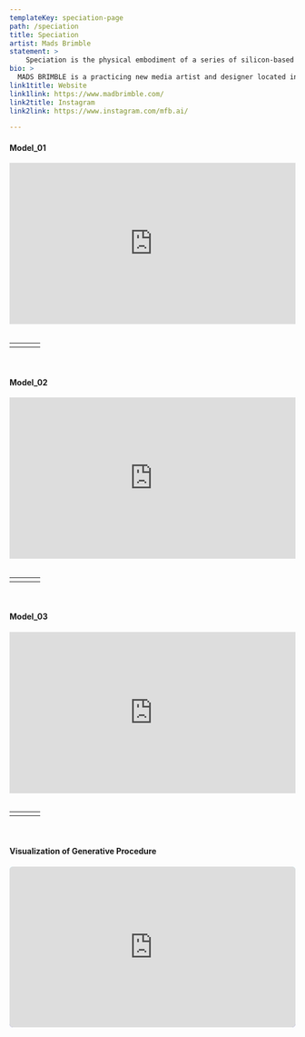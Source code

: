 ```yaml
---
templateKey: speciation-page
path: /speciation
title: Speciation
artist: Mads Brimble
statement: >
    Speciation is the physical embodiment of a series of silicon-based organisms derived from a genetic algorithm. The algorithm provides the structure for an alternate world which is void of norms which restrict the growth and futurity of queerness, and instead creates an ever-diversifying population via ‘unnatural’ selection. Typically, genetic algorithms are meant to reflect the process of evolution through natural selection, a framework which does not hold space for relationships that exist outside of cis-heteronormative structures. This algorithm, in contrast, was created with the intention of exploring an alternative theory of life and being as it directly relates to queer theory. A whimsical selection takes place; the organisms have a vast and changing family unit comprised of three parents, each contributing its genetic information to the child organism. Even still, within each organism exists the possibility of rejecting its parental DNA and instead producing randomly. The coded aspect of the piece is meant to counter the normative ideas that surround the evolution of a species, and give way to a magical alterity.
bio: >
  MADS BRIMBLE is a practicing new media artist and designer located in Toronto, Canada. Using genetic algorithms to create a kind of ‘unnatural’ selection, her work challenges t he heteronormative ideas that surround life and being, giving way to a magical alterity. She uses these digital outputs as blueprints for her laser cut acrylic sculptures, embodying fully formed entities with a tangible past and evolving future.
link1title: Website
link1link: https://www.madbrimble.com/
link2title: Instagram
link2link: https://www.instagram.com/mfb.ai/

---
```

#### Model_01

<div style="padding:56.25% 0 0 0;position:relative;background-color: rgb(104,97,213);background: linear-gradient(0deg, rgba(104,97,213,1) 1%, rgba(175,242,255,1) 100%);border-radius: 6px;">
<iframe id="28772434-a932-4e89-a1a5-3215bb412a2a" src="https://www.vectary.com/viewer/v1/?model=28772434-a932-4e89-a1a5-3215bb412a2a&env=studio3"style="position:absolute;top:0;left:0;width:100%;height:100%;" frameborder="0"></iframe>
</div>

<br>
<table width="100%" border="0">
  <tr>    
  <td><img src="https://vidgi.github.io/antechamber/renders/IA_Render_01_01.png" alt="" align="left" /></td>
  <td><img src="https://vidgi.github.io/antechamber/renders/IA_Render_01_02.png" alt="" align="center" /></td>
  <td><img src="https://vidgi.github.io/antechamber/renders/IA_Render_01_03.png" alt="" align="right"/></td>
  </tr>
</table>
<br>

#### Model_02

<div style="padding:56.25% 0 0 0;position:relative;background-color: rgb(104,97,213);background: linear-gradient(0deg, rgba(104,97,213,1) 1%, rgba(175,242,255,1) 100%);border-radius: 6px;">
<iframe id="67640b67-ff1c-491d-b0c5-e263eda5e820" src="https://www.vectary.com/viewer/v1/?model=67640b67-ff1c-491d-b0c5-e263eda5e820&env=studio3" style="position:absolute;top:0;left:0;width:100%;height:100%;" frameborder="0"></iframe></div>

<br>
<table width="100%" border="0">
  <tr>    
  <td><img src="https://vidgi.github.io/antechamber/renders/IA_Render_02_01.png" alt="" align="left" /></td>
  <td><img src="https://vidgi.github.io/antechamber/renders/IA_Render_02_02.png" alt="" align="center" /></td>
  <td><img src="https://vidgi.github.io/antechamber/renders/IA_Render_02_03.png" alt="" align="right"/></td>
  </tr>
</table>
<br>

#### Model_03

<div style="padding:56.25% 0 0 0;position:relative;background-color: rgb(104,97,213);background: linear-gradient(0deg, rgba(104,97,213,1) 1%, rgba(175,242,255,1) 100%);border-radius: 6px;">
<iframe id="9b5961bc-b681-461d-8d33-30014f417f37" src="https://www.vectary.com/viewer/v1/?model=9b5961bc-b681-461d-8d33-30014f417f37&env=studio3" style="position:absolute;top:0;left:0;width:100%;height:100%;" frameborder="0"></iframe>
</div>

<br>
<table width="100%" border="0">
  <tr>    
  <td><img src="https://vidgi.github.io/antechamber/renders/IA_Render_03_01.png" alt="" align="left" /></td>
  <td><img src="https://vidgi.github.io/antechamber/renders/IA_Render_03_02.png" alt="" align="center" /></td>
  <td><img src="https://vidgi.github.io/antechamber/renders/IA_Render_03_03.png" alt="" align="right"/></td>
  </tr>
</table>
<br>

#### Visualization of Generative Procedure

<div style="padding:56.25% 0 0 0;position:relative;background-color: rgb(104,97,213);background: linear-gradient(0deg, rgba(104,97,213,1) 1%, rgba(175,242,255,1) 100%);border-radius: 6px;">
 <iframe src="https://openprocessing.org/sketch/1333004/embed/" style="position:absolute;top:0;left:0;width:100%;height:100%;border-radius: 6px;" frameborder="0""></iframe>
</div>
<br>